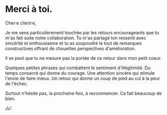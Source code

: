 # Merci à toi.

Cher·e client·e, 

Je me sens particulièrement touchée par les retours encourageants que tu m'as fait suite notre collaboration. Tu m'as partagé ton ressenti avec sincérité et enthousiasme et tu as soupoudré le tout de remarques constructives offrant de chouettes perspectives d'amélioration.

Il se peut que tu ne mesure pas la portée de ce retour dans mon petit coeur. 

Quelques petites phrases qui combattent le sentiment d'illégitimité. Du temps consacré qui donne du courage. Une attention sincère qui stimule l'envie de faire mieux. Un retour qui donne un coup de pied au cul à la peur de l'échec. 

Surtout n'hésite pas, la prochaine fois, à recommencer. Ca fait beaucoup de bien. 

Ju'.

